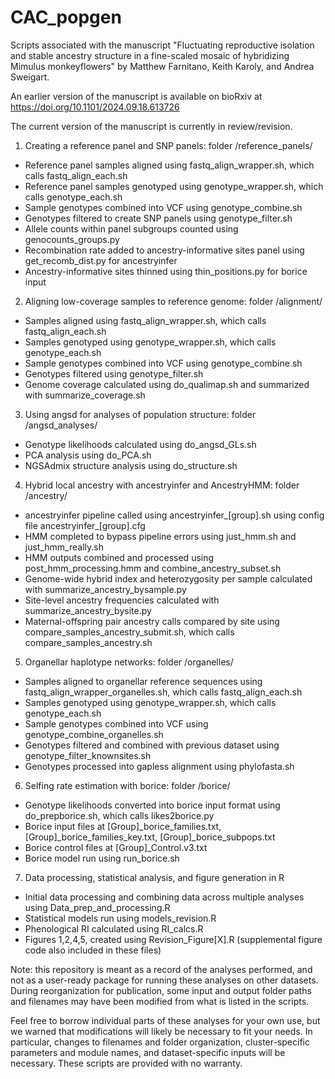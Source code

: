 # CAC_popgen

Scripts associated with the manuscript "Fluctuating reproductive isolation and stable ancestry structure in a fine-scaled mosaic of hybridizing Mimulus monkeyflowers" by Matthew Farnitano, Keith Karoly, and Andrea Sweigart.

An earlier version of the manuscript is available on bioRxiv at https://doi.org/10.1101/2024.09.18.613726

The current version of the manuscript is currently in review/revision.

1. Creating a reference panel and SNP panels: folder /reference_panels/

- Reference panel samples aligned using fastq_align_wrapper.sh, which calls fastq_align_each.sh
- Reference panel samples genotyped using genotype_wrapper.sh, which calls genotype_each.sh
- Sample genotypes combined into VCF using genotype_combine.sh
- Genotypes filtered to create SNP panels using genotype_filter.sh
- Allele counts within panel subgroups counted using genocounts_groups.py
- Recombination rate added to ancestry-informative sites panel using get_recomb_dist.py for ancestryinfer
- Ancestry-informative sites thinned using thin_positions.py for borice input

2. Aligning low-coverage samples to reference genome: folder /alignment/

- Samples aligned using fastq_align_wrapper.sh, which calls fastq_align_each.sh
- Samples genotyped using genotype_wrapper.sh, which calls genotype_each.sh
- Sample genotypes combined into VCF using genotype_combine.sh
- Genotypes filtered using genotype_filter.sh
- Genome coverage calculated using do_qualimap.sh and summarized with summarize_coverage.sh

3. Using angsd for analyses of population structure: folder /angsd_analyses/

- Genotype likelihoods calculated using do_angsd_GLs.sh
- PCA analysis using do_PCA.sh
- NGSAdmix structure analysis using do_structure.sh

4. Hybrid local ancestry with ancestryinfer and AncestryHMM: folder /ancestry/

- ancestryinfer pipeline called using ancestryinfer_[group].sh using config file ancestryinfer_[group].cfg
- HMM completed to bypass pipeline errors using just_hmm.sh and just_hmm_really.sh
- HMM outputs combined and processed using post_hmm_processing.hmm and combine_ancestry_subset.sh
- Genome-wide hybrid index and heterozygosity per sample calculated with summarize_ancestry_bysample.py
- Site-level ancestry frequencies calculated with summarize_ancestry_bysite.py
- Maternal-offspring pair ancestry calls compared by site using compare_samples_ancestry_submit.sh, which calls compare_samples_ancestry.sh

5. Organellar haplotype networks: folder /organelles/

- Samples aligned to organellar reference sequences using fastq_align_wrapper_organelles.sh, which calls fastq_align_each.sh
- Samples genotyped using genotype_wrapper.sh, which calls genotype_each.sh
- Sample genotypes combined into VCF using genotype_combine_organelles.sh
- Genotypes filtered and combined with previous dataset using genotype_filter_knownsites.sh
- Genotypes processed into gapless alignment using phylofasta.sh

6. Selfing rate estimation with borice: folder /borice/

- Genotype likelihoods converted into borice input format using do_prepborice.sh, which calls likes2borice.py
- Borice input files at [Group]_borice_families.txt, [Group]_borice_families_key.txt, [Group]_borice_subpops.txt
- Borice control files at [Group]_Control.v3.txt
- Borice model run using run_borice.sh

7. Data processing, statistical analysis, and figure generation in R

- Initial data processing and combining data across multiple analyses using Data_prep_and_processing.R
- Statistical models run using models_revision.R
- Phenological RI calculated using RI_calcs.R
- Figures 1,2,4,5, created using Revision_Figure[X].R (supplemental figure code also included in these files)



Note: this repository is meant as a record of the analyses performed, and not as a user-ready package for running these analyses on other datasets. During reorganization for publication, some input and output folder paths and filenames may have been modified from what is listed in the scripts.

Feel free to borrow individual parts of these analyses for your own use, but we warned that modifications will likely be necessary to fit your needs. In particular, changes to filenames and folder organization, cluster-specific parameters and module names, and dataset-specific inputs will be necessary. These scripts are provided with no warranty.
